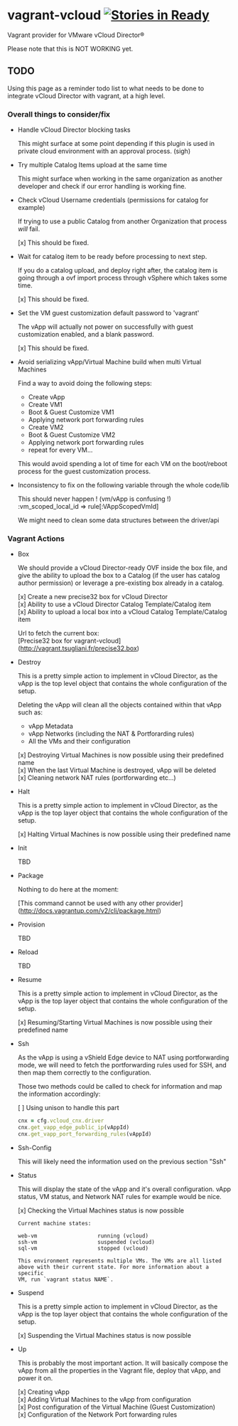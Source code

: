 # vagrant-vcloud [![Stories in Ready](http://badge.waffle.io/frapposelli/vagrant-vcloud.png)](http://waffle.io/frapposelli/vagrant-vcloud)  

Vagrant provider for VMware vCloud Director®

Please note that this is NOT WORKING yet.

## TODO ##

Using this page as a reminder todo list to what needs to be done to integrate
vCloud Director with vagrant, at a high level.

### Overall things to consider/fix ###

*   Handle vCloud Director blocking tasks

    This might surface at some point depending if this plugin is used in private 
    cloud environment with an approval process. (sigh)

*   Try multiple Catalog Items upload at the same time

    This might surface when working in the same organization as another developer
    and check if our error handling is working fine.

*   Check vCloud Username credentials (permissions for catalog for example)
    
    If trying to use a public Catalog from another Organization that process
    *will* fail.

    [x] This should be fixed.  

*   Wait for catalog item to be ready before processing to next step.

    If you do a catalog upload, and deploy right after, the catalog item is
    going through a ovf import process through vSphere which takes some time.

    [x] This should be fixed.  

*   Set the VM guest customization default password to 'vagrant'

    The vApp will actually not power on successfully with guest customization
    enabled, and a blank password.

    [x] This should be fixed.  

*   Avoid serializing vApp/Virtual Machine build when multi Virtual Machines

    Find a way to avoid doing the following steps:  
    - Create vApp  
    - Create VM1  
    - Boot & Guest Customize VM1  
    - Applying network port forwarding rules  
    - Create VM2  
    - Boot & Guest Customize VM2  
    - Applying network port forwarding rules  
    - repeat for every VM...  

    This would avoid spending a lot of time for each VM on the boot/reboot process
    for the guest customization process.

*   Inconsistency to fix on the following variable through the whole code/lib
    
    This should never happen ! (vm/vApp is confusing !)  
    :vm_scoped_local_id => rule[:VAppScopedVmId]

    We might need to clean some data structures between the driver/api  

### Vagrant Actions ###

*   Box

    We should provide a vCloud Director-ready OVF inside the box file, 
    and give the ability to upload the box to a Catalog 
    (if the user has catalog author permission) or leverage a pre-existing box 
    already in a catalog.

    [x] Create a new precise32 box for vCloud Director   
    [x] Ability to use a vCloud Director Catalog Template/Catalog item  
    [x] Ability to upload a local box into a vCloud Catalog Template/Catalog item  

    Url to fetch the current box:  
    [Precise32 box for vagrant-vcloud] (http://vagrant.tsugliani.fr/precise32.box)

*   Destroy
    
    This is a pretty simple action to implement in vCloud Director, as the vApp 
    is the top level object that contains the whole configuration of the setup.

    Deleting the vApp will clean all the objects contained within that vApp
    such as:
    *   vApp Metadata
    *   vApp Networks (including the NAT & Portforarding rules)
    *   All the VMs and their configuration

    [x] Destroying Virtual Machines is now possible using their predefined name  
    [x] When the last Virtual Machine is destroyed, vApp will be deleted  
    [x] Cleaning network NAT rules (portforwarding etc...)  

*   Halt

    This is a pretty simple action to implement in vCloud Director, as the vApp
    is the top layer object that contains the whole configuration of the setup.

    [x] Halting Virtual Machines is now possible using their predefined name  

*   Init
    
    TBD

*   Package

    Nothing to do here at the moment:

    [This command cannot be used with any other provider] (http://docs.vagrantup.com/v2/cli/package.html)

*   Provision

    TBD

*   Reload

    TBD

*   Resume

    This is a pretty simple action to implement in vCloud Director, as the vApp
    is the top layer object that contains the whole configuration of the setup.

    [x] Resuming/Starting Virtual Machines is now possible using their predefined name   

*   Ssh

    As the vApp is using a vShield Edge device to NAT using portforwarding mode,
    we will need to fetch the portforwarding rules used for SSH, and then map 
    them correctly to the configuration.

    Those two methods could be called to check for information and map the 
    information accordingly:

    [ ] Using unison to handle this part  

    ```ruby
    cnx = cfg.vcloud_cnx.driver  
    cnx.get_vapp_edge_public_ip(vAppId)  
    cnx.get_vapp_port_forwarding_rules(vAppId)
    ```  

*   Ssh-Config

    This will likely need the information used on the previous section "Ssh"

*   Status

    This will display the state of the vApp and it's overall configuration.
    vApp status, VM status, and Network NAT rules for example would be nice.

    [x] Checking the Virtual Machines status is now possible  

    ```Shell
    Current machine states:

    web-vm                   running (vcloud)
    ssh-vm                   suspended (vcloud)
    sql-vm                   stopped (vcloud)

    This environment represents multiple VMs. The VMs are all listed
    above with their current state. For more information about a specific
    VM, run `vagrant status NAME`.
    ```

*   Suspend

    This is a pretty simple action to implement in vCloud Director, as the vApp
    is the top layer object that contains the whole configuration of the setup.

    [x] Suspending the Virtual Machines status is now possible

*   Up

    This is probably the most important action.
    It will basically compose the vApp from all the properties in the Vagrant 
    file, deploy that vApp, and power it on.

    [x] Creating vApp   
    [x] Adding Virtual Machines to the vApp from configuration  
    [x] Post configuration of the Virtual Machine (Guest Customization)  
    [x] Configuration of the Network Port forwarding rules  
